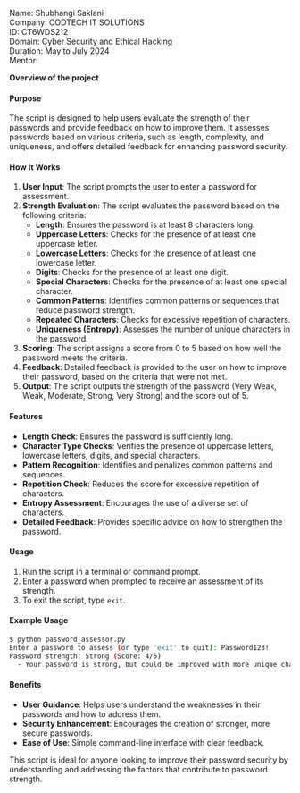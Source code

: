 Name: Shubhangi Saklani   
Company: CODTECH IT SOLUTIONS   
ID: CT6WDS212   
Domain: Cyber Security and Ethical Hacking   
Duration: May to July 2024    
Mentor:

**Overview of the project**

#### Purpose
The script is designed to help users evaluate the strength of their passwords and provide feedback on how to improve them. It assesses passwords based on various criteria, such as length, complexity, and uniqueness, and offers detailed feedback for enhancing password security.

#### How It Works
1. **User Input**: The script prompts the user to enter a password for assessment.
2. **Strength Evaluation**: The script evaluates the password based on the following criteria:
   - **Length**: Ensures the password is at least 8 characters long.
   - **Uppercase Letters**: Checks for the presence of at least one uppercase letter.
   - **Lowercase Letters**: Checks for the presence of at least one lowercase letter.
   - **Digits**: Checks for the presence of at least one digit.
   - **Special Characters**: Checks for the presence of at least one special character.
   - **Common Patterns**: Identifies common patterns or sequences that reduce password strength.
   - **Repeated Characters**: Checks for excessive repetition of characters.
   - **Uniqueness (Entropy)**: Assesses the number of unique characters in the password.
3. **Scoring**: The script assigns a score from 0 to 5 based on how well the password meets the criteria.
4. **Feedback**: Detailed feedback is provided to the user on how to improve their password, based on the criteria that were not met.
5. **Output**: The script outputs the strength of the password (Very Weak, Weak, Moderate, Strong, Very Strong) and the score out of 5.

#### Features
- **Length Check**: Ensures the password is sufficiently long.
- **Character Type Checks**: Verifies the presence of uppercase letters, lowercase letters, digits, and special characters.
- **Pattern Recognition**: Identifies and penalizes common patterns and sequences.
- **Repetition Check**: Reduces the score for excessive repetition of characters.
- **Entropy Assessment**: Encourages the use of a diverse set of characters.
- **Detailed Feedback**: Provides specific advice on how to strengthen the password.

#### Usage
1. Run the script in a terminal or command prompt.
2. Enter a password when prompted to receive an assessment of its strength.
3. To exit the script, type `exit`.

#### Example Usage
```sh
$ python password_assessor.py
Enter a password to assess (or type 'exit' to quit): Password123!
Password strength: Strong (Score: 4/5)
  - Your password is strong, but could be improved with more unique characters.
```

#### Benefits
- **User Guidance**: Helps users understand the weaknesses in their passwords and how to address them.
- **Security Enhancement**: Encourages the creation of stronger, more secure passwords.
- **Ease of Use**: Simple command-line interface with clear feedback.

This script is ideal for anyone looking to improve their password security by understanding and addressing the factors that contribute to password strength.
